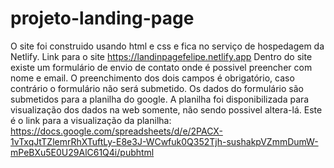 # projeto-landing-page
O site foi construido usando html e css e fica no serviço de hospedagem da Netlify. Link para o site https://landinpagefelipe.netlify.app
Dentro do site existe um formulário de envio de contato onde é possivel preencher com nome e email. O preenchimento dos dois campos é obrigatório, caso contrário o formulário não será submetido. Os dados do formulário são submetidos para a planilha do google. A planilha foi disponibilizada para visualização dos dados na web somente, não sendo possivel altera-lá. Este é o link para a visualização da planilha: https://docs.google.com/spreadsheets/d/e/2PACX-1vTxqJtTZlemrRhXTuftLy-E8e3J-WCwfuk0Q352Tjh-sushakpVZmmDumW-mPeBXu5E0U29AlC61Q4i/pubhtml
